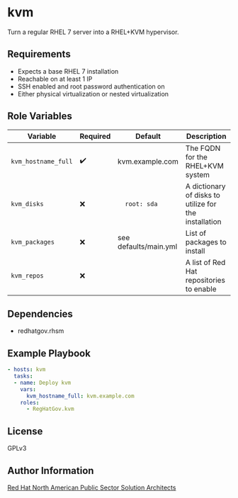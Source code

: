 kvm
=========

Turn a regular RHEL 7 server into a RHEL+KVM hypervisor.

Requirements
------------

- Expects a base RHEL 7 installation
- Reachable on at least 1 IP
- SSH enabled and root password authentication on
- Either physical virtualization or nested virtualization

Role Variables
--------------

| Variable        | Required | Default  | Description                                                                                                                                                                                                                                     |
| --------------- | -------- | -------- | ----------------------------------------------------------------------------------------------------------------------------------------------------------------------------------------------------------------------------------------------- |
| `kvm_hostname_full` | :heavy_check_mark:      | kvm.example.com | The FQDN for the RHEL+KVM system |
| `kvm_disks` | :x:      | ```  root: sda``` | A dictionary of disks to utilize for the installation |
| `kvm_packages` | :x:      | see defaults/main.yml | List of packages to install |
| `kvm_repos` | :x:      |  | A list of Red Hat repositories to enable |

Dependencies
------------

- redhatgov.rhsm

Example Playbook
----------------

```yaml
- hosts: kvm
  tasks:
  - name: Deploy kvm
    vars:
      kvm_hostname_full: kvm.example.com
    roles:
      - RegHatGov.kvm
```

License
-------

GPLv3

Author Information
------------------

[Red Hat North American Public Sector Solution Architects](https://redhatgov.io)
